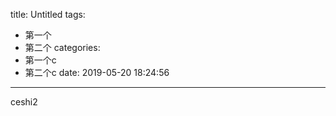 title: Untitled
tags:
  - 第一个
  - 第二个
categories:
  - 第一个c
  - 第二个c
date: 2019-05-20 18:24:56
---
ceshi2